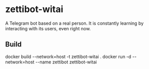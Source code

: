 # zettibot-witai
A Telegram bot based on a real person. It is constantly learning by interacting with its users, even right now.

## Build
docker build --network=host -t zettibot-witai .
docker run -d --network=host --name zettibot zettibot-witai
